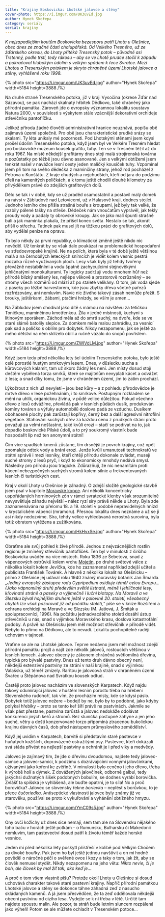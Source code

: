 ```yaml
---
title: "Krajiny Boskovicka: Lhotské jalovce a stěny"
cover-photo: https://i.imgur.com/UK3uvEd.jpg
author: Hynek Skořepa
category: seriály
serial: krajiny
---
```


*K nejzapadlejším koutům Boskovicka bezesporu patří Lhota u Olešnice, obec dnes ze značné části chalupářská. Od Velkého Tresného, už ze žďárského okresu, do Lhoty přitéká Tresenský potok – původně asi Trstenný, podle trstí, tedy rákosu – aby se ve Lhotě prudce stočil k západu a pokračoval hlubokým údolím s velkým spádem k řece Svratce. Mezi Lhotou a Tresenským potokem je skryto chráněné území Lhotské jalovce a stěny, vyhlášené roku 1998.*

{% photo src="https://i.imgur.com/UK3uvEd.jpg" author="Hynek Skořepa" width=5184 height=3888 /%}

Na druhé straně Tresenského potoka, již v kraji Vysočina (okrese Žďár nad Sázavou), se pak nachází skalnatý hřbítek Dědkovo, také chráněný jako přírodní památka. Zároveň jde o evropsky významnou lokalitu soustavy Natura 2000, v souvislosti s výskytem stále vzácnější dekorativní orchideje střevíčníku pantoflíčku.

Jelikož příroda žádné člověčí administrativní hranice neuznává, popíšu obě zajímavá území společně. Pro obě jsou charakteristické prudké srázy se skalami. Ty léta unikaly mé pozornosti. Pod Lhotskými stěnami jsem kdysi prošel údolím Tresenského potoka, když jsem byl ve Velkém Tresném hledat pro boskovické muzeum kousek grafitu, tuhy. Ten se v Tresném těžil až do roku 1967. Na místě někdejší grafitárny dnes stojí malá strojírenská továrna a pozůstatky po těžbě jsou dávno asanované. Jen s velkými obtížemi jsem tenkrát našel v navážce lesní cesty jeden maličký kousíček tuhy. Vzpomínal jsem při tom na svého dědečka z maminčiny strany, jehož rod pocházel z Petrova u Kunštátu. Z kraje chudých a nejchudších, kteří od jara do podzimu dřeli na kamenitých políčkách, a k tomu ještě chodili dlouhé kilometry za přivýdělkem právě do zdejších grafitových dolů.

Dělo se tak i v době, kdy se už praděd osamostatnil a postavil malý domek na návsi v Zábludově nad Letovicemi, už v Halasově kraji, dodnes stojící. Jednoho letního dne přišla strašná bouře s kroupami, jež byly tak velké, že rozbily pálené tašky na střeše. Dědeček nám vnoučatům vyprávěl, jak tekly proudy vody a padaly ty obrovské kroupy. Jak se jako malí špunti strašně báli a jak maminka plakala, že přišel konec světa. Nestalo se tak, akorát přišli o střechu. Tatínek pak musel jít na těžkou práci do grafitových dolů, aby vydělal peníze na opravu.

To bylo někdy za první republiky, o klimatické změně ještě nikdo nic nevěděl. Už tenkrát by se však dalo poukázat na problematické hospodaření ve středoevropské krajině. Ne na polích, která byla v té době ještě většinou malá a na černobílých leteckých snímcích je vidět kolem vesnic pestrá mozaika různě využívaných ploch. Lesy však byly již tehdy tvořeny převážně nestabilními a vodu špatně zachycujícími stejnověkými jehličnatými monokulturami. Ty logicky zadržují vodu mnohem hůř než přírodě blízký smíšený les, nejlépe věkově a prostorově rozrůzněný – se stromy všech rozměrů od mlází až po staleté velikány. O tom, jak voda sjede z paseky po těžbě harvestorem, kde jsou zbytky dřeva včetně pařezů rozfrézovány, ani nemluvím. Navíc nic živého takový zásah nemůže přežít. S brouky, ještěrkami, žábami, ptačími hnízdy, se vším je amen…

Na Zábludov jsem chodíval jako dítě s mámou na návštěvu za tetičkou Toničkou, maminčinou kmotřenkou. Žila v jedné místnosti, kuchyni s litinovým sporákem. Záchod měla až do smrti suchý, na dvoře, kde se ve staré slámě batolily slepice. Za domkem měla malou zahrádku, za vesnicí pak sad a políčko s obilím pro dobytek. Nikdy nezapomenu, jak se ještě za mého dětství na něm sklízelo obilí a ručně vázalo do snopů povříslem.

{% photo src="https://i.imgur.com/ZWlVdLM.jpg" author="Hynek Skořepa" width=5184 height=3888 /%}

Když jsem tedy před několika lety šel údolím Tresenského potoka, bylo ještě celé porostlé hustým smrkovým lesem. Dnes, v důsledku sucha a kůrovcových kalamit, tam už skoro žádný les není. Jen místy dosud stojí deštěm vybělená torza smrků, které se majitelům nevyplatí kácet a odvážet z lesa; a snad díky tomu, že jsme v chráněném území, jim to zatím prochází.

Lýkožrout z nich už nevyletí – jsou bez kůry – a z pohledu přírodovědce je mrtvé dřevo v lese požehnáním, i to smrkové. Postupným rozkladem se mění na uhlík, organickou živinu, v půdě velice důležitou. Pokud všechno dřevo z lesů odvážíme, převládá pak v lesních půdách dusík, produkován komíny továren a výfuky automobilů doslova padá ze vzduchu. Dusíkem obohacené plochy pak zarůstají kopřivy, černý bez a další agresivní nitrofilní vegetace. Stahování suchých dřev za každou cenu z prudkých strání proto považuji za velmi nešťastné, také kvůli erozi – stačí se podívat na to, jak dopadlo boskovické Pilské údolí, a to prý soukromý vlastník bude hospodařit líp než ten anonymní státní!

Čím více spadlých kmenů zůstane, tím drsnější je povrch krajiny, což opět zpomaluje odtok vody a brání erozi. Jenže kvůli umanutosti technokratů ve státní správě i mezi lesníky, kteří chtějí přírodu dokonale ovládat, musejí suché stromy z lesů pryč, i když to ekonomicky mnohdy nedává smysl. Následky pro přírodu jsou tragické. Zdůrazňuji, že nic nenamítám proti kácení nebezpečných suchých stromů kolem silnic a frekventovaných lesních či turistických cest.

Kraj v okolí Lhoty u Olešnice je záhadný. O zdejší složité geologické stavbě jsem psal v kapitole [Moravské kopce](https://ohlasy.info/clanky/2017/09/moravske-kopce.html). Ani několik koncentricky uspořádaných horninových zón v rámci svratecké klenby však srozumitelně nevysvětluje záhadu největší – nález ryzí síry právě někde u Lhoty. Byla zde zaznamenávána na přelomu 18. a 19. století v podobě nepravidelných hnízd v krystalickém vápenci (mramoru). Přesnou lokalitu dnes neznáme a už se ji asi nikdy nedozvíme. Síra, tehdy velice vyhledávaná nerostná surovina, byla totiž obratem vytěžena a zužitkována.

{% photo src="https://i.imgur.com/HkHvxSe.jpg" author="Hynek Skořepa" width=5184 height=3888 /%}

Obraťme ale svůj pohled k živé přírodě. Jednou z nejvzácnějších rostlin regionu je zmíněný střevíčník pantoflíček. Ten byl v minulosti z širšího Boskovicka uváděn na více místech. Roku 1836 ze Šebetova, snad z vápencových ostrůvků kolem vrchu [Mojetín](https://ohlasy.info/clanky/2021/10/mojetinsky-kras.html), po druhé světové válce z několika lokalit kolem Jevíčka, kde ho zaznamenal například zdejší učitel a publicista František Továrek. A hlavně z několika lokalit na Olešnicku – přímo z Olešnice jej udával roku 1940 známý moravský botanik Jan Šmarda. *„Jediný evropský zástupce rodu Cypripedium osidluje téměř celou Evropu… (Jako vápnomilný druh) především světlé listnaté, méně i jehličnaté lesy, křovinaté stráně a paseky a výjimečně i luční biotopy. Na Moravě a ve Slezsku býval hojnějším druhem ještě v polovině 20. století, všeobecný úbytek lze však pozorovat již od počátku století,“* píše se v knize Rozšíření a ochrana orchidejí na Moravě a ve Slezsku (M. Jatiová, J. Šmiták a spolupracovníci, 1996). Na počátku jednadvacátého století dosáhl ústup střevíčníků u nás, snad s výjimkou Moravského krasu, doslova katastrofální podoby. A právě na Olešnicku jsem měl možnost střevíčník v přírodě vidět. Nebylo to přímo na Dědkovu, ale to nevadí. Lokalitu pochopitelně raději uchovám v tajnosti.

Vraťme se ale na Lhotské jalovce. Teprve nedávno jsem měl možnost zdejší přírodní památku projít a najít zde několik jalovců, rostoucích většinou v lesních lemech. Jalovec obecný je zákonem chráněná světlomilná dřevina, typická pro bývalé pastviny. Dnes už tento druh dávno obecný není, někdejší extenzivní pastviny ze strání v naší krajině, snad s výjimkou Valašska, už téměř zmizely. Raritou je jalovcová stráň v chráněném území Švařec u Štěpánova nad Svratkou kousek odtud. 

Častěji proto jalovec nacházím ve slovenských Karpatech. Když najdu takový odumírající jalovec v hustém lesním porostu třeba na hřebeni Slovenského rudohoří, tak vím, že procházím místy, kde se kdysi páslo. Dobytek totiž jalovec nežere – bodejť by ne, bylo by to podobné, jako kdyby polykal hřebíky – proto se tento keř šíří právě na pastvinách. Jakmile se však pást přestane, pastvina zarůstá a jalovec nedokáže odolávat konkurenci jiných keřů a stromů. Bez sluníčka postupně zahyne a jen jeho suché, větry a dešti konzervované torzo připomíná ztracenou bukolickou krajinu dávných časů, dob před nástupem průmyslového zemědělství. 

Když jej uvidím v Karpatech, barvitě si představím staré pastevce v huňatých kožiších, doprovázené ostražitými psy. Pastevce, kteří dokázali svá stáda přivést na nejlepší pastviny a ochránit je i před vlky a medvědy.

Jalovec je zajímavý tím, že jde o dřevinu dvoudomou, najdete tedy jalovec-samce a jalovec-samici, k podzimu s dozrávajícími vonnými jalovčinkami, užívanými jako koření ke zvěřině. V minulosti bylo ceněno i jeho dřevo, třeba k výrobě holí a dýmek. Z dovážených jalovčinek, odborně galbul, tedy jakýchsi dužnatých šišek podobných bobulím, se dodnes vyrábí borovička. Zvlášť ta spišská je vyhlášená, ale buďte opatrní, je to síla! No a proč borovička? Jalovec se slovensky řekne *borievka* – neplést s borůvkou, to je přece *čučoriedka*. Antiseptické vlastnosti jalovce byly známy již ve starověku, používal se proto k vykuřování a vyhánění obtížného hmyzu.

{% photo src="https://i.imgur.com/YmC09s5.jpg" author="Hynek Skořepa" width=5184 height=3888 /%}

Ony ovčí kožichy už dnes sice nemají, sem tam ale na Slovensku nějakého toho baču v horách ještě potkám – o Rumunsku, Bulharsku či Makedonii nemluvím, tam pastevectví dosud patří k životu téměř každé horské vesnice. 

Jeden mi před několika lety poskytl přístřeší v kolibě pod Velkým Chočem za divoké bouřky. Pak jsem ho byl ještě jednou navštívit a on mi hodně pověděl o náročné péči o svěřené ovce i kozy a taky o tom, jak žít, aby se člověk nemusel stydět. Nikdy nezapomenu na jeho větu: *Nikto nevie, či je boh, ale človek by mal žiť tak, ako keď je…*

A proč o tom všem vlastně píšu? Protože okolí Lhoty u Olešnice si dosud uchovává charakter takové staré pastevní krajiny. Napříč přírodní památkou Lhotské jalovce a stěny se dokonce táhne záhadná zeď z nasucho skládaných kamenů. A já jsem přesvědčen, že ta zeď oddělovala někdejší obecní pastvinu od cizího lesa. Vydejte se k ní třeba v létě. Určitě tam najdete spoustu malin. Ale pozor, ta stráň bude letním sluncem rozpálená jako výheň! Potom se ale můžete ochladit v Tresenském potoce…

